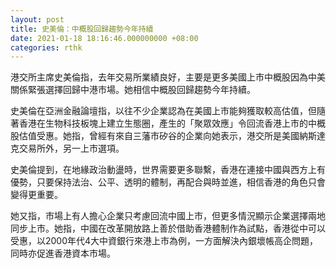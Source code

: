 ```yaml
---
layout: post
title: 史美倫：中概股回歸趨勢今年持續
date: 2021-01-18 18:16:46.000000000 +08:00
categories: rthk
---
```


港交所主席史美倫指，去年交易所業績良好，主要是更多美國上市中概股因為中美關係緊張選擇回歸中港市場。她相信中概股回歸趨勢今年持續。

史美倫在亞洲金融論壇指，以往不少企業認為在美國上市能夠獲取較高估值，但隨著香港在生物科技板塊上建立生態圈，產生的「聚眾效應」令回流香港上市的中概股估值受惠。她指，曾經有來自三藩市矽谷的企業向她表示，港交所是美國納斯達克交易所外，另一上市選項。

史美倫提到，在地緣政治動盪時，世界需要更多聯繫，香港在連接中國與西方上有優勢，只要保持法治、公平、透明的體制，再配合與時並進，相信香港的角色只會變得更重要。

她又指，市場上有人擔心企業只考慮回流中國上市，但更多情況顯示企業選擇兩地同步上市。她指，中國在改革開放路上善於借助香港體制作為試點，香港從中可以受惠，以2000年代4大中資銀行來港上市為例，一方面解決內銀壞帳高企問題，同時亦促進香港資本市場。

